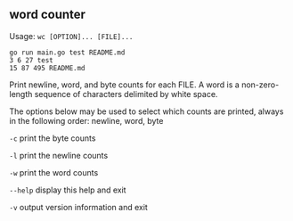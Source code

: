 ## word counter
Usage: `wc [OPTION]... [FILE]...`
```
go run main.go test README.md
3 6 27 test
15 87 495 README.md
```

Print newline, word, and byte counts for each FILE. A word is a non-zero-length sequence of
characters delimited by white space.

The options below may be used to select which counts are printed, always in
the following order: newline, word, byte

`-c` print the byte counts

`-l` print the newline counts

`-w` print the word counts

`--help` display this help and exit

`-v` output version information and exit
